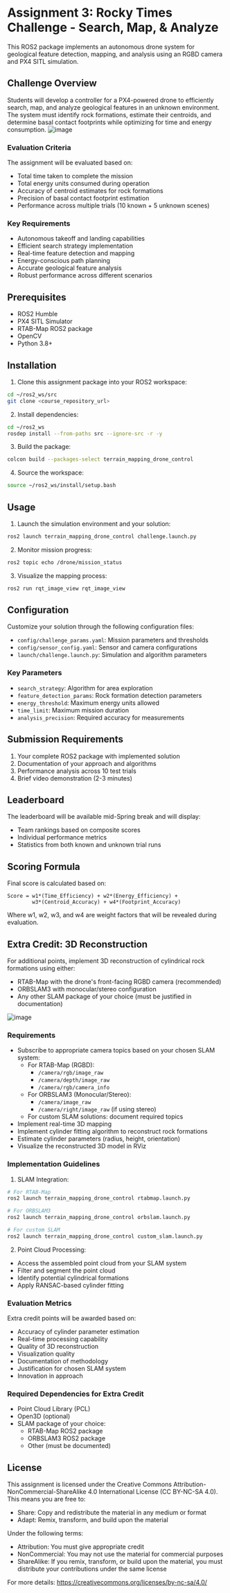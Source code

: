 # Assignment 3: Rocky Times Challenge - Search, Map, & Analyze

This ROS2 package implements an autonomous drone system for geological feature detection, mapping, and analysis using an RGBD camera and PX4 SITL simulation.

## Challenge Overview

Students will develop a controller for a PX4-powered drone to efficiently search, map, and analyze geological features in an unknown environment. The system must identify rock formations, estimate their centroids, and determine basal contact footprints while optimizing for time and energy consumption.
![image](https://github.com/user-attachments/assets/a176275d-f305-495b-8f0f-89e83ef838e2)

### Evaluation Criteria

The assignment will be evaluated based on:
- Total time taken to complete the mission
- Total energy units consumed during operation
- Accuracy of centroid estimates for rock formations
- Precision of basal contact footprint estimation
- Performance across multiple trials (10 known + 5 unknown scenes)

### Key Requirements

- Autonomous takeoff and landing capabilities
- Efficient search strategy implementation
- Real-time feature detection and mapping
- Energy-conscious path planning
- Accurate geological feature analysis
- Robust performance across different scenarios

## Prerequisites

- ROS2 Humble
- PX4 SITL Simulator
- RTAB-Map ROS2 package
- OpenCV
- Python 3.8+

## Installation

1. Clone this assignment package into your ROS2 workspace:
```bash
cd ~/ros2_ws/src
git clone <course_repository_url>
```

2. Install dependencies:
```bash
cd ~/ros2_ws
rosdep install --from-paths src --ignore-src -r -y
```

3. Build the package:
```bash
colcon build --packages-select terrain_mapping_drone_control
```

4. Source the workspace:
```bash
source ~/ros2_ws/install/setup.bash
```

## Usage

1. Launch the simulation environment and your solution:
```bash
ros2 launch terrain_mapping_drone_control challenge.launch.py
```

2. Monitor mission progress:
```bash
ros2 topic echo /drone/mission_status
```

3. Visualize the mapping process:
```bash
ros2 run rqt_image_view rqt_image_view
```

## Configuration

Customize your solution through the following configuration files:

- `config/challenge_params.yaml`: Mission parameters and thresholds
- `config/sensor_config.yaml`: Sensor and camera configurations
- `launch/challenge.launch.py`: Simulation and algorithm parameters

### Key Parameters

- `search_strategy`: Algorithm for area exploration
- `feature_detection_params`: Rock formation detection parameters
- `energy_threshold`: Maximum energy units allowed
- `time_limit`: Maximum mission duration
- `analysis_precision`: Required accuracy for measurements

## Submission Requirements

1. Your complete ROS2 package with implemented solution
2. Documentation of your approach and algorithms
3. Performance analysis across 10 test trials
4. Brief video demonstration (2-3 minutes)

## Leaderboard

The leaderboard will be available mid-Spring break and will display:
- Team rankings based on composite scores
- Individual performance metrics
- Statistics from both known and unknown trial runs

## Scoring Formula

Final score is calculated based on:
```
Score = w1*(Time_Efficiency) + w2*(Energy_Efficiency) + 
        w3*(Centroid_Accuracy) + w4*(Footprint_Accuracy)
```
Where w1, w2, w3, and w4 are weight factors that will be revealed during evaluation.

## Extra Credit: 3D Reconstruction

For additional points, implement 3D reconstruction of cylindrical rock formations using either:
- RTAB-Map with the drone's front-facing RGBD camera (recommended)
- ORBSLAM3 with monocular/stereo configuration
- Any other SLAM package of your choice (must be justified in documentation)

![image](https://github.com/user-attachments/assets/b8746282-de28-43b9-977e-dc1c93c211b1)

### Requirements

- Subscribe to appropriate camera topics based on your chosen SLAM system:
  - For RTAB-Map (RGBD):
    - `/camera/rgb/image_raw`
    - `/camera/depth/image_raw`
    - `/camera/rgb/camera_info`
  - For ORBSLAM3 (Monocular/Stereo):
    - `/camera/image_raw`
    - `/camera/right/image_raw` (if using stereo)
  - For custom SLAM solutions: document required topics
- Implement real-time 3D mapping
- Implement cylinder fitting algorithm to reconstruct rock formations
- Estimate cylinder parameters (radius, height, orientation)
- Visualize the reconstructed 3D model in RViz

### Implementation Guidelines

1. SLAM Integration:
```bash
# For RTAB-Map
ros2 launch terrain_mapping_drone_control rtabmap.launch.py

# For ORBSLAM3
ros2 launch terrain_mapping_drone_control orbslam.launch.py

# For custom SLAM
ros2 launch terrain_mapping_drone_control custom_slam.launch.py
```

2. Point Cloud Processing:
- Access the assembled point cloud from your SLAM system
- Filter and segment the point cloud
- Identify potential cylindrical formations
- Apply RANSAC-based cylinder fitting

### Evaluation Metrics

Extra credit points will be awarded based on:
- Accuracy of cylinder parameter estimation
- Real-time processing capability
- Quality of 3D reconstruction
- Visualization quality
- Documentation of methodology
- Justification for chosen SLAM system
- Innovation in approach

### Required Dependencies for Extra Credit
- Point Cloud Library (PCL)
- Open3D (optional)
- SLAM package of your choice:
  - RTAB-Map ROS2 package
  - ORBSLAM3 ROS2 package
  - Other (must be documented)

## License

This assignment is licensed under the Creative Commons Attribution-NonCommercial-ShareAlike 4.0 International License (CC BY-NC-SA 4.0). This means you are free to:

- Share: Copy and redistribute the material in any medium or format
- Adapt: Remix, transform, and build upon the material

Under the following terms:
- Attribution: You must give appropriate credit
- NonCommercial: You may not use the material for commercial purposes
- ShareAlike: If you remix, transform, or build upon the material, you must distribute your contributions under the same license

For more details: https://creativecommons.org/licenses/by-nc-sa/4.0/ 
